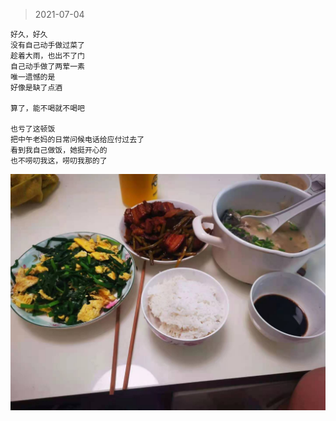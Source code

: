 >2021-07-04

```
好久，好久
没有自己动手做过菜了
趁着大雨，也出不了门
自己动手做了两荤一素
唯一遗憾的是
好像是缺了点酒

算了，能不喝就不喝吧

也亏了这顿饭
把中午老妈的日常问候电话给应付过去了
看到我自己做饭，她挺开心的
也不唠叨我这，唠叨我那的了

```

![](../../images/2021-07-04.jpeg)